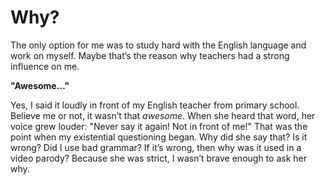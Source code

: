 # Why?

The only option for me was to study hard with the English language and work on myself. Maybe that’s the reason why teachers had a strong influence on me.

**"Awesome…"**

Yes, I said it loudly in front of my English teacher from primary school. Believe me or not, it wasn’t that *awesome*. When she heard that word, her voice grew louder: "Never say it again! Not in front of me!" That was the point when my existential questioning began. Why did she say that? Is it wrong? Did I use bad grammar? If it’s wrong, then why was it used in a video parody? Because she was strict, I wasn’t brave enough to ask her why.
